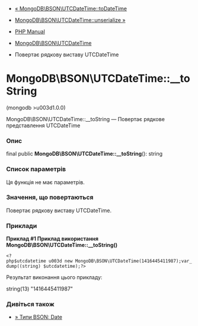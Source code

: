 - [«
MongoDB\BSON\UTCDateTime::toDateTime](mongodb-bson-utcdatetime.todatetime.md)
- [MongoDB\BSON\UTCDateTime::unserialize
»](mongodb-bson-utcdatetime.unserialize.md)

- [PHP Manual](index.md)
- [MongoDB\BSON\UTCDateTime](class.mongodb-bson-utcdatetime.md)
- Повертає рядкову виставу UTCDateTime

# MongoDB\BSON\UTCDateTime::\_\_toString

(mongodb \>u003d1.0.0)

MongoDB\BSON\UTCDateTime::\_\_toString — Повертає рядкове
представлення UTCDateTime

### Опис

final public **MongoDB\BSON\UTCDateTime::\_\_toString**(): string

### Список параметрів

Ця функція не має параметрів.

### Значення, що повертаються

Повертає рядкову виставу UTCDateTime.

### Приклади

**Приклад #1 Приклад використання
**MongoDB\BSON\UTCDateTime::\_\_toString()****

` <?php$utcdatetime u003d new MongoDB\BSON\UTCDateTime(1416445411987);var_dump((string) $utcdatetime);?> `

Результат виконання цього прикладу:

string(13) "1416445411987"

### Дивіться також

- [» Типи BSON:
Date](https://www.mongodb.com/docs/manual/reference/bson-types/#date)
